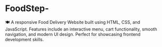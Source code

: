 # FoodStep-
🍽️ A responsive Food Delivery Website built using HTML, CSS, and JavaScript. Features include an interactive menu, cart functionality, smooth navigation, and modern UI design. Perfect for showcasing frontend development skills.
